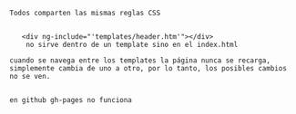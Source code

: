 
    Todos comparten las mismas reglas CSS


       <div ng-include="'templates/header.htm'"></div>
        no sirve dentro de un template sino en el index.html
<!-- <ng-include src="header.html" scope="" onload=""></ng-include> -->


    cuando se navega entre los templates la página nunca se recarga, simplemente cambia de uno a otro, por lo tanto, los posibles cambios no se ven.


    en github gh-pages no funciona

    